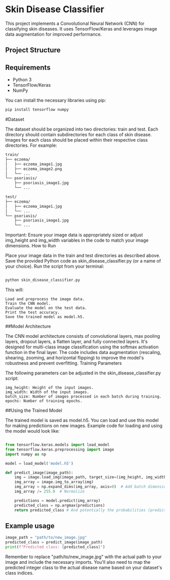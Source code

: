
# Skin Disease Classifier

This project implements a Convolutional Neural Network (CNN) for classifying skin diseases.  It uses TensorFlow/Keras and leverages image data augmentation for improved performance.

## Project Structure

## Requirements

- Python 3
- TensorFlow/Keras
- NumPy

You can install the necessary libraries using pip:

```bash
pip install tensorflow numpy
```
#Dataset

The dataset should be organized into two directories: train and test. Each directory should contain subdirectories for each class of skin disease.  Images for each class should be placed within their respective class directories.  For example:
```bash
train/
├── eczema/
│   ├── eczema_image1.jpg
│   ├── eczema_image2.png
│   └── ...
└── psoriasis/
    ├── psoriasis_image1.jpg
    └── ...

test/
├── eczema/
│   ├── eczema_image1.jpg
│   └── ...
└── psoriasis/
    ├── psoriasis_image1.jpg
    └── ...
```
Important: Ensure your image data is appropriately sized or adjust img_height and img_width variables in the code to match your image dimensions.
How to Run

Place your image data in the train and test directories as described above.
Save the provided Python code as skin_disease_classifier.py (or a name of your choice).
Run the script from your terminal:

```Bash

python skin_disease_classifier.py
```
This will:

    Load and preprocess the image data.
    Train the CNN model.
    Evaluate the model on the test data.
    Print the test accuracy.
    Save the trained model as model.h5.

##Model Architecture

The CNN model architecture consists of convolutional layers, max pooling layers, dropout layers, a flatten layer, and fully connected layers.  It's designed for multi-class image classification using the softmax activation function in the final layer.  The code includes data augmentation (rescaling, shearing, zooming, and horizontal flipping) to improve the model's robustness and prevent overfitting.
Training Parameters

The following parameters can be adjusted in the skin_disease_classifier.py script:

    img_height: Height of the input images.
    img_width: Width of the input images.
    batch_size: Number of images processed in each batch during training.
    epochs: Number of training epochs.

##Using the Trained Model

The trained model is saved as model.h5. You can load and use this model for making predictions on new images.  Example code for loading and using the model would look like:
```Python

from tensorflow.keras.models import load_model
from tensorflow.keras.preprocessing import image
import numpy as np

model = load_model('model.h5')

def predict_image(image_path):
    img = image.load_img(image_path, target_size=(img_height, img_width))
    img_array = image.img_to_array(img)
    img_array = np.expand_dims(img_array, axis=0)  # Add batch dimension
    img_array /= 255.0  # Normalize

    predictions = model.predict(img_array)
    predicted_class = np.argmax(predictions)
    return predicted_class # And potentially the probabilities (predictions)
```
## Example usage
```python
image_path = "path/to/new_image.jpg"
predicted_class = predict_image(image_path)
print(f"Predicted class: {predicted_class}")
```
Remember to replace "path/to/new_image.jpg" with the actual path to your image and include the necessary imports.  You'll also need to map the predicted integer class to the actual disease name based on your dataset's class indices.
